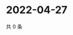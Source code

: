 # 2022-04-27

共 0 条

<!-- BEGIN WEIBO -->
<!-- 最后更新时间 Wed Apr 27 2022 09:36:34 GMT+0800 (China Standard Time) -->

<!-- END WEIBO -->
